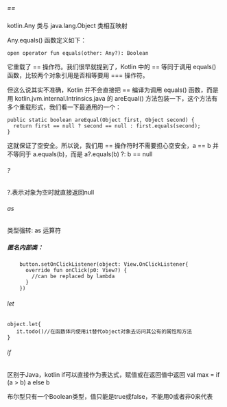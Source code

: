 ##### ==
kotlin.Any 类与 java.lang.Object 类相互映射

Any.equals() 函数定义如下：

`open operator fun equals(other: Any?): Boolean`

它重载了 == 操作符。我们很早就提到了，Kotlin 中的 == 等同于调用 equals() 函数，比较两个对象引用是否相等要用 === 操作符。

但这么说其实不准确，Kotlin 并不会直接把 == 编译为调用 equals() 函数，而是用 kotlin.jvm.internal.Intrinsics.java 的 areEqual() 方法包装一下，这个方法有多个重载形式，我们看一下最通用的一个：

```
public static boolean areEqual(Object first, Object second) {
  return first == null ? second == null : first.equals(second);
}
```

这就保证了空安全。所以说，我们用 == 操作符时不需要担心空安全，a == b 并不等同于 a.equals(b)，而是 a?.equals(b) ?: b == null

###### ?
?.表示对象为空时就直接返回null

###### as
类型强转: as 运算符

##### 匿名内部类：
```
    button.setOnClickListener(object: View.OnClickListener{
      override fun onClick(p0: View?) {
        //can be replaced by lambda
      }
    })
```

###### let

```
object.let{
   it.todo()//在函数体内使用it替代object对象去访问其公有的属性和方法
}
```

###### if
区别于Java，kotlin if可以直接作为表达式，赋值或在返回值中返回
val max = if (a > b) a else b

布尔型只有一个Boolean类型，值只能是true或false，不能用0或者非0来代表